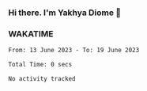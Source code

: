 ### Hi there. I'm Yakhya Diome 👋

### WAKATIME
<!--START_SECTION:waka-->

```txt
From: 13 June 2023 - To: 19 June 2023

Total Time: 0 secs

No activity tracked
```

<!--END_SECTION:waka-->
